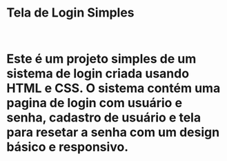 <h1>Tela de Login Simples<h1/><br>
Este é um projeto simples de um sistema de login criada usando HTML e CSS. O sistema contém uma pagina de login com usuário e senha, cadastro de usuário e tela para resetar a senha com um design básico e responsivo.
